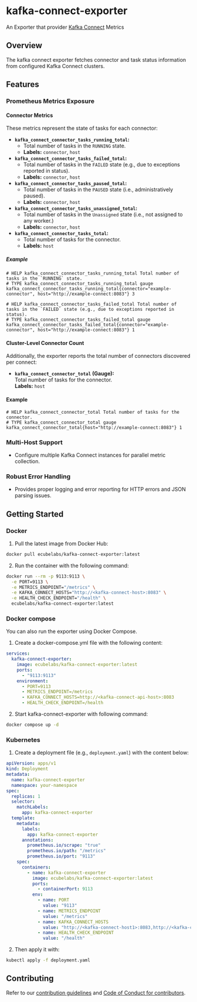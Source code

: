 # kafka-connect-exporter

An Exporter that provider [Kafka Connect](https://docs.confluent.io/platform/current/connect/index.html) Metrics

## Overview

The kafka connect exporter fetches connector and task status information from configured Kafka Connect clusters.

## Features

### Prometheus Metrics Exposure

#### Connector Metrics

These metrics represent the state of tasks for each connector:

- **`kafka_connect_connector_tasks_running_total`:**
  - Total number of tasks in the `RUNNING` state.
  - **Labels:** `connector`, `host`
- **`kafka_connect_connector_tasks_failed_total`:**
  - Total number of tasks in the `FAILED` state (e.g., due to exceptions reported in status).
  - **Labels:** `connector`, `host`
- **`kafka_connect_connector_tasks_paused_total`:**
  - Total number of tasks in the `PAUSED` state (i.e., administratively paused).
  - **Labels:** `connector`, `host`
- **`kafka_connect_connector_tasks_unassigned_total`:**
  - Total number of tasks in the `Unassigned` state (i.e., not assigned to any worker.)
  - **Labels:** `connector`, `host`
- **`kafka_connect_connector_tasks_total`:**
  - Total number of tasks for the connector.
  - **Labels:** `host`

##### Example

```
# HELP kafka_connect_connector_tasks_running_total Total number of tasks in the `RUNNING` state.
# TYPE kafka_connect_connector_tasks_running_total gauge
kafka_connect_connector_tasks_running_total{connector="example-connector", host="http://example-connect:8083"} 3

# HELP kafka_connect_connector_tasks_failed_total Total number of tasks in the `FAILED` state (e.g., due to exceptions reported in status).
# TYPE kafka_connect_connector_tasks_failed_total gauge
kafka_connect_connector_tasks_failed_total{connector="example-connector", host="http://example-connect:8083"} 1
```

#### Cluster-Level Connector Count

Additionally, the exporter reports the total number of connectors discovered per connect:

- **`kafka_connect_connector_total` (Gauge):**  
  Total number of tasks for the connector.  
  **Labels:** `host`

#### Example

```
# HELP kafka_connect_connector_total Total number of tasks for the connector.
# TYPE kafka_connect_connector_total gauge
kafka_connect_connector_total{host="http://example-connect:8083"} 1
```

### Multi-Host Support

- Configure multiple Kafka Connect instances for parallel metric collection.

### Robust Error Handling

- Provides proper logging and error reporting for HTTP errors and JSON parsing issues.

## Getting Started

### Docker

1. Pull the latest image from Docker Hub:

```bash
docker pull ecubelabs/kafka-connect-exporter:latest
```

2. Run the container with the following command:

```bash
docker run --rm -p 9113:9113 \
  -e PORT=9113 \
  -e METRICS_ENDPOINT="/metrics" \
  -e KAFKA_CONNECT_HOSTS="http://<kafka-connect-host>:8083" \
  -e HEALTH_CHECK_ENDPOINT="/health" \
  ecubelabs/kafka-connect-exporter:latest
```

### Docker compose

You can also run the exporter using Docker Compose.

1. Create a docker-compose.yml file with the following content:

```yml
services:
  kafka-connect-exporter:
    image: ecubelabs/kafka-connect-exporter:latest
    ports:
      - "9113:9113"
    environment:
      - PORT=9113
      - METRICS_ENDPOINT=/metrics
      - KAFKA_CONNECT_HOSTS=http://<kafka-connect-api-host>:8083
      - HEALTH_CHECK_ENDPOINT=/health
```

2. Start kafka-connect-exporter with following command:

```bash
docker compose up -d
```

### Kubernetes

1. Create a deployment file (e.g., `deployment.yaml`) with the content below:

```yml
apiVersion: apps/v1
kind: Deployment
metadata:
  name: kafka-connect-exporter
  namespace: your-namespace
spec:
  replicas: 1
  selector:
    matchLabels:
      app: kafka-connect-exporter
  template:
    metadata:
      labels:
        app: kafka-connect-exporter
      annotations:
        prometheus.io/scrape: "true"
        prometheus.io/path: "/metrics"
        prometheus.io/port: "9113"
    spec:
      containers:
        - name: kafka-connect-exporter
          image: ecubelabs/kafka-connect-exporter:latest
          ports:
            - containerPort: 9113
          env:
            - name: PORT
              value: "9113"
            - name: METRICS_ENDPOINT
              value: "/metrics"
            - name: KAFKA_CONNECT_HOSTS
              value: "http://<kafka-connect-host1>:8083,http://<kafka-connect-host2>:8083"
            - name: HEALTH_CHECK_ENDPOINT
              value: "/health"
```

2. Then apply it with:

```bash
kubectl apply -f deployment.yaml
```

## Contributing

Refer to our [contribution guidelines](./CONTRIBUTING.md) and [Code of Conduct for contributors](./CODE_OF_CONDUCT.md).
